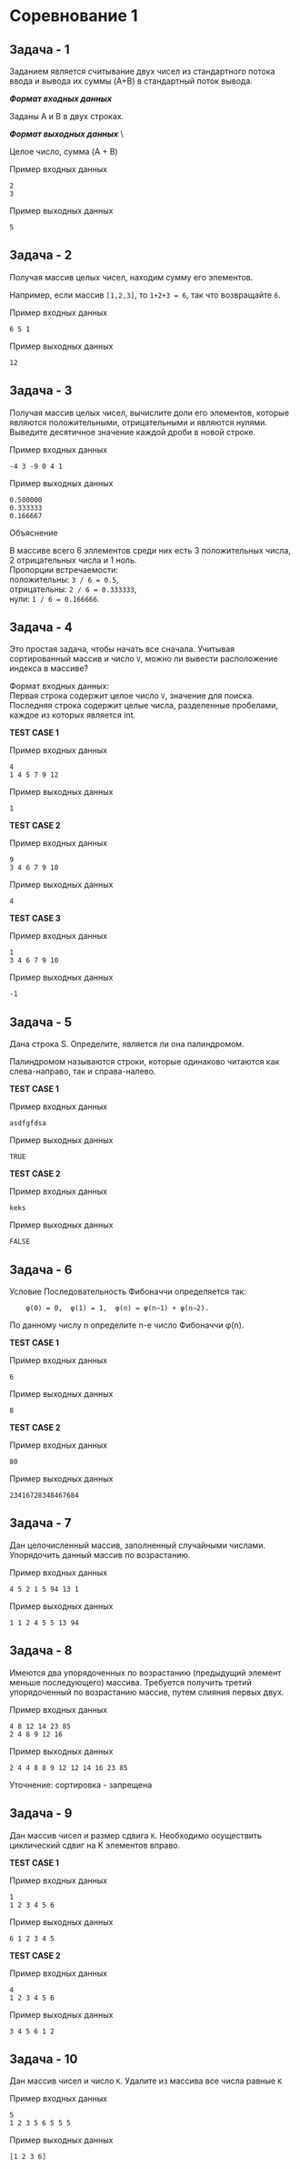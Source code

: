 # Соревнование 1
## Задача - 1
Заданием является считывание двух чисел из стандартного потока ввода и вывода их суммы (A+B) в стандартный поток вывода.

___Формат входных данных___ 

Заданы A и B в двух строках.

___Формат выходных данных___ \

Целое число, сумма (A + B)

Пример входных данных
```
2
3
```
Пример выходных данных
```
5
```

## Задача - 2

Получая массив целых чисел, находим сумму его элементов.

Например, если массив `[1,2,3]`, то `1+2+3 = 6`, так что возвращайте `6`.

Пример входных данных
```
6 5 1
```
Пример выходных данных
```
12
```

## Задача - 3

Получая массив целых чисел, вычислите доли его элементов, которые являются положительными, отрицательными и являются нулями. Выведите десятичное значение каждой дроби в новой строке.

Пример входных данных
```
-4 3 -9 0 4 1     
```
Пример выходных данных
```
0.500000
0.333333
0.166667
```
Объяснение

В массиве всего 6 эллементов среди них есть 3 положительных числа, 2 отрицательных числа и 1 ноль. \
Пропорции встречаемости: \
положительны: `3 / 6 = 0.5`, \
отрицательны: `2 / 6 = 0.333333`, \
нули: `1 / 6 = 0.166666`. 


## Задача - 4

Это простая задача, чтобы начать все сначала. Учитывая сортированный массив и число `V`, можно ли вывести расположение индекса в массиве?

Формат входных данных: \
Первая строка содержит целое число `V`, значение для поиска. \
Последняя строка содержит целые числа, разделенные пробелами, каждое из которых является int.

__TEST CASE 1__

Пример входных данных
```
4
1 4 5 7 9 12
```
Пример выходных данных
```
1
```
__TEST CASE 2__

Пример входных данных
```
9
3 4 6 7 9 10
```
Пример выходных данных
```
4
```
__TEST CASE 3__

Пример входных данных
```
1
3 4 6 7 9 10
```
Пример выходных данных
```
-1
```

## Задача - 5

Дана строка S.
Определите, является ли она палиндромом.

Палиндромом называются строки, которые одинаково читаются как слева-направо, так и справа-налево.

__TEST CASE 1__

Пример входных данных
```
asdfgfdsa
```
Пример выходных данных
```
TRUE
```

__TEST CASE 2__

Пример входных данных
```
keks
```
Пример выходных данных
```
FALSE
```

## Задача - 6

Условие
Последовательность Фибоначчи определяется так:
```
    φ(0) = 0,  φ(1) = 1,  φ(n) = φ(n−1) + φ(n−2).
```
По данному числу n определите n-е число Фибоначчи φ(n).

__TEST CASE 1__

Пример входных данных
```
6
```
Пример выходных данных
```
8
```

__TEST CASE 2__

Пример входных данных
```
80
```
Пример выходных данных
```
23416728348467684
```

## Задача - 7

Дан целочисленный массив, заполненный случайными числами. Упорядочить данный массив по возрастанию.

Пример входных данных
```
4 5 2 1 5 94 13 1
```
Пример выходных данных
```
1 1 2 4 5 5 13 94
```

## Задача - 8

Имеются два упорядоченных по возрастанию (предыдущий элемент меньше последующего) массива. Требуется получить третий упорядоченный по возрастанию массив, путем слияния первых двух.

Пример входных данных
```
4 8 12 14 23 85
2 4 8 9 12 16
```
Пример выходных данных
```
2 4 4 8 8 9 12 12 14 16 23 85
```

Уточнение: сортировка - запрещена

## Задача - 9

Дан массив чисел и размер сдвига `K`. Необходимо осуществить циклический сдвиг на K элементов вправо.

__TEST CASE 1__

Пример входных данных
```
1
1 2 3 4 5 6
```
Пример выходных данных
```
6 1 2 3 4 5
```

__TEST CASE 2__

Пример входных данных
```
4
1 2 3 4 5 6
```
Пример выходных данных
```
3 4 5 6 1 2
```

## Задача - 10

Дан массив чисел и число `K`. Удалите из массива все числа равные `K`

Пример входных данных
```
5
1 2 3 5 6 5 5 5
```
Пример выходных данных
```
[1 2 3 6]
```